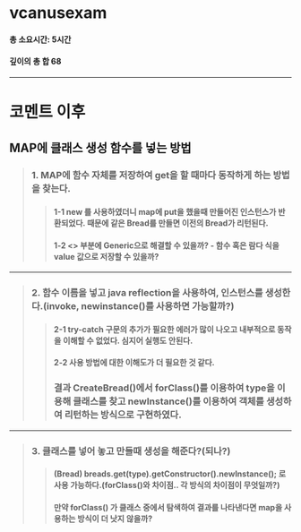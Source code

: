 # vcanusexam
#### 총 소요시간: 5시간
#### 깊이의 총 합 68

---

# 코멘트 이후
## MAP에 클래스 생성 함수를 넣는 방법
> ### 1. MAP에 함수 자체를 저장하여 get을 할 때마다 동작하게 하는 방법을 찾는다.
>> #### 1-1 new 를 사용하였더니 map에 put을 했을때 만들어진 인스턴스가 반환되었다. 때문에 같은 Bread를 만들면 이전의 Bread가 리턴된다.
>> #### 1-2 <> 부분에 Generic으로 해결할 수 있을까? - 함수 혹은 람다 식을 value 값으로 저장할 수 있을까?

---

> ### 2. 함수 이름을 넣고 java reflection을 사용하여, 인스턴스를 생성한다.(invoke, newinstance()를 사용하면 가능할까?)
>> #### 2-1 try-catch 구문의 추가가 필요한 에러가 많이 나오고 내부적으로 동작을 이해할 수 없었다. 심지어 실행도 안된다.
>> #### 2-2 사용 방법에 대한 이해도가 더 필요한 것 같다.
>> ### 결과 CreateBread()에서 forClass()를 이용하여 type을 이용해 클래스를 찾고 newInstance()를 이용하여 객체를 생성하여 리턴하는 방식으로 구현하였다.

---

> ### 3. 클래스를 넣어 놓고 만들때 생성을 해준다?(되나?)
>> #### (Bread) breads.get(type).getConstructor().newInstance(); 로 사용 가능하다.(forClass()와 차이점.. 각 방식의 차이점이 무엇일까?)
>> #### 만약 forClass() 가 클래스 중에서 탐색하여 결과를 나타낸다면 map을 사용하는 방식이 더 낫지 않을까?
